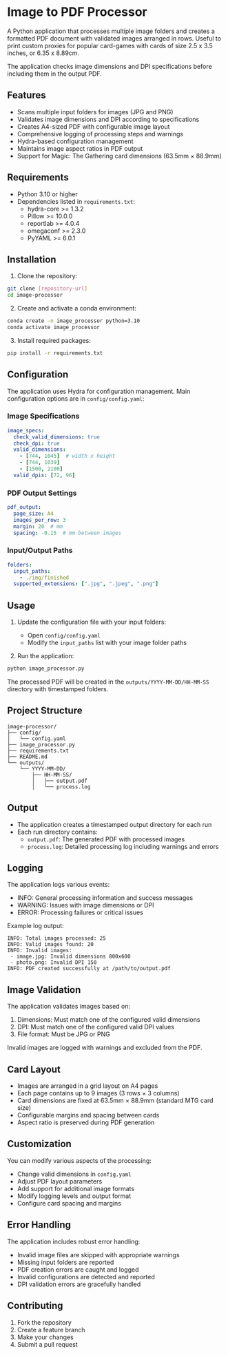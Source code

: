 # Image to PDF Processor

A Python application that processes multiple image folders and creates a formatted PDF document with validated images arranged in rows. Useful to print custom proxies for popular card-games with cards of size 2.5 x 3.5 inches, or 6.35 x 8.89cm.

The application checks image dimensions and DPI specifications before including them in the output PDF.

## Features

- Scans multiple input folders for images (JPG and PNG)
- Validates image dimensions and DPI according to specifications
- Creates A4-sized PDF with configurable image layout
- Comprehensive logging of processing steps and warnings
- Hydra-based configuration management
- Maintains image aspect ratios in PDF output
- Support for Magic: The Gathering card dimensions (63.5mm × 88.9mm)

## Requirements

- Python 3.10 or higher
- Dependencies listed in `requirements.txt`:
  - hydra-core >= 1.3.2
  - Pillow >= 10.0.0
  - reportlab >= 4.0.4
  - omegaconf >= 2.3.0
  - PyYAML >= 6.0.1

## Installation

1. Clone the repository:

```bash
git clone [repository-url]
cd image-processor
```

2. Create and activate a conda environment:

```bash
conda create -n image_processor python=3.10
conda activate image_processor
```

3. Install required packages:

```bash
pip install -r requirements.txt
```

## Configuration

The application uses Hydra for configuration management. Main configuration options are in `config/config.yaml`:

### Image Specifications

```yaml
image_specs:
  check_valid_dimensions: true 
  check_dpi: true 
  valid_dimensions:
    - [744, 1045]  # width x height
    - [744, 1039]
    - [1500, 2100]
  valid_dpis: [72, 96]
```

### PDF Output Settings

```yaml
pdf_output:
  page_size: A4
  images_per_row: 3
  margin: 20  # mm
  spacing: -0.15  # mm between images
```

### Input/Output Paths

```yaml
folders:
  input_paths:
    - ./img/finished
  supported_extensions: [".jpg", ".jpeg", ".png"]
```

## Usage

1. Update the configuration file with your input folders:

   - Open `config/config.yaml`
   - Modify the `input_paths` list with your image folder paths
2. Run the application:

```bash
python image_processor.py
```

The processed PDF will be created in the `outputs/YYYY-MM-DD/HH-MM-SS` directory with timestamped folders.

## Project Structure

```
image-processor/
├── config/
│   └── config.yaml
├── image_processor.py
├── requirements.txt
├── README.md
└── outputs/
    └── YYYY-MM-DD/
        ├── HH-MM-SS/
        │   ├── output.pdf
        │   └── process.log
```

## Output

- The application creates a timestamped output directory for each run
- Each run directory contains:
  - `output.pdf`: The generated PDF with processed images
  - `process.log`: Detailed processing log including warnings and errors

## Logging

The application logs various events:

- INFO: General processing information and success messages
- WARNING: Issues with image dimensions or DPI
- ERROR: Processing failures or critical issues

Example log output:

```
INFO: Total images processed: 25
INFO: Valid images found: 20
INFO: Invalid images:
 - image.jpg: Invalid dimensions 800x600
 - photo.png: Invalid DPI 150
INFO: PDF created successfully at /path/to/output.pdf
```

## Image Validation

The application validates images based on:

1. Dimensions: Must match one of the configured valid dimensions
2. DPI: Must match one of the configured valid DPI values
3. File format: Must be JPG or PNG

Invalid images are logged with warnings and excluded from the PDF.

## Card Layout

- Images are arranged in a grid layout on A4 pages
- Each page contains up to 9 images (3 rows × 3 columns)
- Card dimensions are fixed at 63.5mm × 88.9mm (standard MTG card size)
- Configurable margins and spacing between cards
- Aspect ratio is preserved during PDF generation

## Customization

You can modify various aspects of the processing:

- Change valid dimensions in `config.yaml`
- Adjust PDF layout parameters
- Add support for additional image formats
- Modify logging levels and output format
- Configure card spacing and margins

## Error Handling

The application includes robust error handling:

- Invalid image files are skipped with appropriate warnings
- Missing input folders are reported
- PDF creation errors are caught and logged
- Invalid configurations are detected and reported
- DPI validation errors are gracefully handled

## Contributing

1. Fork the repository
2. Create a feature branch
3. Make your changes
4. Submit a pull request
